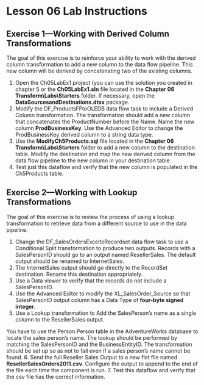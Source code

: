 # Lesson 06 Lab Instructions

## Exercise 1—Working with Derived Column Transformations

The goal of this exercise is to reinforce your ability to work with the derived column transformation to add a new
 column to the data flow pipeline. This new column will be derived by concatenating two of the existing columns.

1. Open the Ch05LabEx1 project (you can use the solution you created in chapter 5 or the **Ch05LabEx1.sln** file located
 in the **Chapter 06 Transform\Labs\Starters** folder. If necessary, open the
 **DataSourcesandDestinations.dtsx** package.
2. Modify the DF\_ProductsFFtoOLEDB data flow task to include a Derived Column transformation. The transformation
 should add a new column that concatenates the ProductNumber before the Name. Name the new column
 **ProdBusinessKey**. Use the Advanced Editor to change the ProdBusinessKey derived column to a string
 data type.
3. Use the **ModifyCh5Products.sql** file located in the **Chapter
 06
 Transform\Labs\Starters** folder to add a new column to the destination table. Modify the destination and
 map the
 new derived column from the data flow pipeline to the new column in your destination table.
4. Test just this dataflow and verify that the new column is populated in the Ch5Products table.

## Exercise 2—Working with Lookup Transformations

The goal of this exercise is to review the process of using a lookup transformation to retrieve data from a
 different
 source to use in the data pipeline.

1. Change the DF\_SalesOrdersExceltoRecordset data flow task to use a Conditional Split transformation to produce
 two
 outputs. Records with a SalesPersonID should go to an output named ResellerSales. The default output should be
 renamed
 to InternetSales.
2. The InternetSales output should go directly to the RecordSet destination. Rename this destination
 appropriately.
3. Use a Data viewer to verify that the records do not include a SalesPersonID.
4. Use the Advanced Editor to modify the XL\_SalesOrder\_Source so that SalesPersonID output column has a Data Type
 of
 **four-byte signed integer**.
5. Use a Lookup transformation to Add the SalesPerson’s name as a single column to the ResellerSales output.
 
You have to use the Person.Person table in the AdventureWorks database to locate the sales person’s name. The
 lookup
 should be performed by matching the SalesPersonID and the BusinessEntityID. The transformation should be set
 up so as
 not to fail even if a sales person’s name cannot be found.
6. Send the full Reseller Sales Output to a new flat file named **ResellerSalesOrders2011.csv**.
 Configure the output to append to the end of the file each time the component is run.
7. Test this dataflow and verify that the csv file has the correct information.